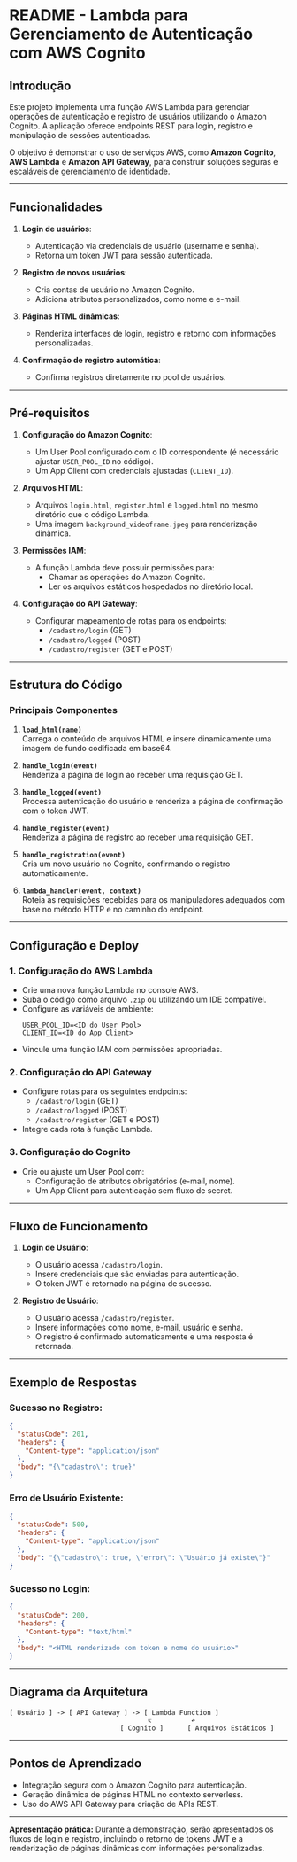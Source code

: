 # README - Lambda para Gerenciamento de Autenticação com AWS Cognito

## Introdução

Este projeto implementa uma função AWS Lambda para gerenciar operações de autenticação e registro de usuários utilizando o Amazon Cognito. A aplicação oferece endpoints REST para login, registro e manipulação de sessões autenticadas.

O objetivo é demonstrar o uso de serviços AWS, como **Amazon Cognito**, **AWS Lambda** e **Amazon API Gateway**, para construir soluções seguras e escaláveis de gerenciamento de identidade.

---

## Funcionalidades

1. **Login de usuários**:
   - Autenticação via credenciais de usuário (username e senha).
   - Retorna um token JWT para sessão autenticada.

2. **Registro de novos usuários**:
   - Cria contas de usuário no Amazon Cognito.
   - Adiciona atributos personalizados, como nome e e-mail.

3. **Páginas HTML dinâmicas**:
   - Renderiza interfaces de login, registro e retorno com informações personalizadas.

4. **Confirmação de registro automática**:
   - Confirma registros diretamente no pool de usuários.

---

## Pré-requisitos

1. **Configuração do Amazon Cognito**:
   - Um User Pool configurado com o ID correspondente (é necessário ajustar `USER_POOL_ID` no código).
   - Um App Client com credenciais ajustadas (`CLIENT_ID`).

2. **Arquivos HTML**:
   - Arquivos `login.html`, `register.html` e `logged.html` no mesmo diretório que o código Lambda.
   - Uma imagem `background_videoframe.jpeg` para renderização dinâmica.

3. **Permissões IAM**:
   - A função Lambda deve possuir permissões para:
     - Chamar as operações do Amazon Cognito.
     - Ler os arquivos estáticos hospedados no diretório local.

4. **Configuração do API Gateway**:
   - Configurar mapeamento de rotas para os endpoints:
     - `/cadastro/login` (GET)
     - `/cadastro/logged` (POST)
     - `/cadastro/register` (GET e POST)

---

## Estrutura do Código

### Principais Componentes

1. **`load_html(name)`**  
   Carrega o conteúdo de arquivos HTML e insere dinamicamente uma imagem de fundo codificada em base64.

2. **`handle_login(event)`**  
   Renderiza a página de login ao receber uma requisição GET.

3. **`handle_logged(event)`**  
   Processa autenticação do usuário e renderiza a página de confirmação com o token JWT.

4. **`handle_register(event)`**  
   Renderiza a página de registro ao receber uma requisição GET.

5. **`handle_registration(event)`**  
   Cria um novo usuário no Cognito, confirmando o registro automaticamente.

6. **`lambda_handler(event, context)`**  
   Roteia as requisições recebidas para os manipuladores adequados com base no método HTTP e no caminho do endpoint.

---

## Configuração e Deploy

### 1. **Configuração do AWS Lambda**
- Crie uma nova função Lambda no console AWS.
- Suba o código como arquivo `.zip` ou utilizando um IDE compatível.
- Configure as variáveis de ambiente:
  ```plaintext
  USER_POOL_ID=<ID do User Pool>
  CLIENT_ID=<ID do App Client>
  ```
- Vincule uma função IAM com permissões apropriadas.

### 2. **Configuração do API Gateway**
- Configure rotas para os seguintes endpoints:
  - `/cadastro/login` (GET)
  - `/cadastro/logged` (POST)
  - `/cadastro/register` (GET e POST)
- Integre cada rota à função Lambda.

### 3. **Configuração do Cognito**
- Crie ou ajuste um User Pool com:
  - Configuração de atributos obrigatórios (e-mail, nome).
  - Um App Client para autenticação sem fluxo de secret.

---

## Fluxo de Funcionamento

1. **Login de Usuário**:
   - O usuário acessa `/cadastro/login`.
   - Insere credenciais que são enviadas para autenticação.
   - O token JWT é retornado na página de sucesso.

2. **Registro de Usuário**:
   - O usuário acessa `/cadastro/register`.
   - Insere informações como nome, e-mail, usuário e senha.
   - O registro é confirmado automaticamente e uma resposta é retornada.

---

## Exemplo de Respostas

### Sucesso no Registro:
```json
{
  "statusCode": 201,
  "headers": {
    "Content-type": "application/json"
  },
  "body": "{\"cadastro\": true}"
}
```

### Erro de Usuário Existente:
```json
{
  "statusCode": 500,
  "headers": {
    "Content-type": "application/json"
  },
  "body": "{\"cadastro\": true, \"error\": \"Usuário já existe\"}"
}
```

### Sucesso no Login:
```json
{
  "statusCode": 200,
  "headers": {
    "Content-type": "text/html"
  },
  "body": "<HTML renderizado com token e nome do usuário>"
}
```

---

## Diagrama da Arquitetura

```plaintext
[ Usuário ] -> [ API Gateway ] -> [ Lambda Function ]
                                   ↸          ↶
                            [ Cognito ]      [ Arquivos Estáticos ]
```

---

## Pontos de Aprendizado

- Integração segura com o Amazon Cognito para autenticação.
- Geração dinâmica de páginas HTML no contexto serverless.
- Uso do AWS API Gateway para criação de APIs REST.

---

**Apresentação prática:** Durante a demonstração, serão apresentados os fluxos de login e registro, incluindo o retorno de tokens JWT e a renderização de páginas dinâmicas com informações personalizadas.

